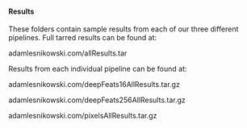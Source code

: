 #### Results
  
These folders contain sample results from each of our three different pipelines. Full tarred results can be found at:

adamlesnikowski.com/allResults.tar



Results from each individual pipeline can be found at:

adamlesnikowski.com/deepFeats16AllResults.tar.gz

adamlesnikowski.com/deepFeats256AllResults.tar.gz

adamlesnikowski.com/pixelsAllResults.tar.gz
